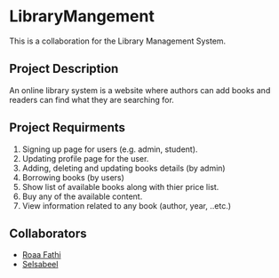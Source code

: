 # LibraryMangement
This is a collaboration for the Library Management System.

## Project Description
An online library system is a website where authors can add books and readers can find what they are searching for.

## Project Requirments 
1. Signing up page for users (e.g. admin, student).
2. Updating profile page for the user.
3. Adding, deleting and updating books details (by admin)
4. Borrowing books (by users)
5. Show list of available books along with thier price list.
6. Buy any of the available content.
7. View information related to any book (author, year, ..etc.)
   

## Collaborators
- [Roaa Fathi](https://github.com/SelsabeelA)
- [Selsabeel ](https://github.com/SelsabeelA)

